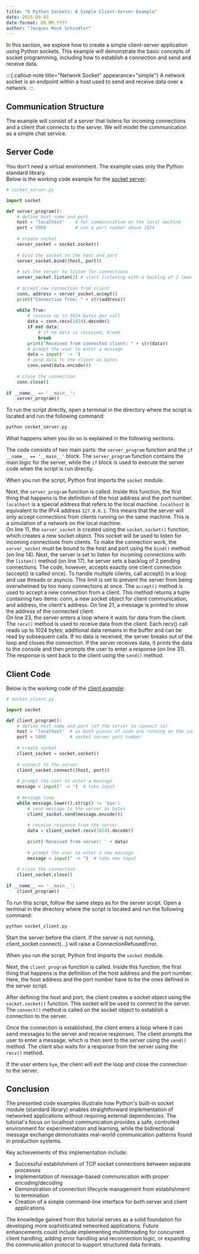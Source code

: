 ```yaml
---
title: "6 Python Sockets: A Simple Client-Server Example"
date: 2025-09-03
date-format: DD.MM.YYYY
author: "Jacques Mock Schindler"
---
```


In this section, we explore how to create a simple client-server
application using Python sockets. This example will demonstrate the 
basic concepts of socket programming, including how to establish a
connection and send and receive data.

:::{.callout-note title="Network Socket" appearance="simple"}
A network socket is an endpoint within a host used to send and receive
data over a network. 
:::

## Communication Structure

The example will consist of a server that listens for incoming
connections and a client that connects to the server. We will model the
communication as a simple chat service. 

## Server Code

You don't need a virtual environment. The example uses only the Python
standard library.   
Below is the working code example for the
<a
href="https://github.com/SkriptenMk/I_eW_24-28/blob/main/files/lektionen_hs25/250903/socket_server.py"
download="socket_server.py">socket server</a>:

```python
# socket_server.py

import socket

def server_program():
    # define host name and port
    host = 'localhost'    # for communication on the local machine
    port = 5000           # use a port number above 1024
    
    # create socket
    server_socket = socket.socket()
    
    # bind the socket to the host and port
    server_socket.bind((host, port))
    
    # set the server to listen for connections
    server_socket.listen(2) # start listening with a backlog of 2 (max queued connections)
    
    # accept new connection from client
    conn, address = server_socket.accept()
    print("Connection from: " + str(address))
    
    while True:
        # receive up to 1024 bytes per call
        data = conn.recv(1024).decode()
        if not data:
            # if no data is received, break
            break
        print("Received from connected client: " + str(data))
        # prompt the user to enter a message
        data = input(' -> ')
        # send data to the client as bytes
        conn.send(data.encode())
        
    # close the connection
    conn.close()
    
if __name__ == '__main__':
    server_program()
```

To run the script directly, open a terminal in the directory where the
script is located and run the following command: 

```bash
python socket_server.py
```

What happens when you do so is explained in the following sections.

The code consists of two main parts: the `server_program` function and
the `if __name__ == '__main__'` block. The `server_program` function
contains the main logic for the server, while the `if` block is used to
execute the server code when the script is run directly.

When you run the script, Python first imports the `socket` module.

Next, the `server_program` function is called. Inside this function, the
first thing that happens is the definition of the host address and the
port number. `localhost` is a special address that refers to the local
machine. `localhost` is equivalent to the IPv4 address `127.0.0.1`.
This means that the server will only accept connections from
clients running on the same machine. This is a simulation of a network
on the local machine.  
On line 11, the `server_socket` is created using the `socket.socket()`
function, which creates a new socket object. This socket will be used
to listen for incoming connections from clients. To make the connection
work, the `server_socket` must be bound to the host and port using the
`bind()` method (on line 14). Next, the server is set to listen for
incoming connections with the `listen()` method (on line 17). he server
sets a backlog of 2 pending connections. The code, however, accepts
exactly one client connection (accept() is called once). To handle
multiple clients, call accept() in a loop and use threads or asyncio.
This limit is set to prevent the server from being overwhelmed by too
many connections at once. The `accept()` method is used to accept a new
connection from a client. This method returns a tuple containing two
items: conn, a new socket object for client communication, and address,
the client's address. On line 21, a message is printed to show the
address of the
connected client.   
On line 23, the server enters a loop where it waits for data from the
client. The `recv()` method is used to receive data from the client.
Each recv() call reads up to 1024 bytes; additional data remains in the
buffer and can be read by subsequent calls. If no data is
received, the server breaks out of the loop and closes the connection.
If the server receives data, it prints the data to the console and then
prompts the user to enter a response (on line 31). The response is sent
back to the client using the `send()` method.

## Client Code

Below is the working code of the
<a href="https://github.com/SkriptenMk/I_eW_24-28/blob/main/files/lektionen_hs25/250903/socket_client.py">
client example</a>:

```python
# socket_client.py

import socket

def client_program():
    # define host name and port (of the server to connect to)
    host = 'localhost'  # as both pieces of code are running on the same machine
    port = 5000         # socket server port number
    
    # create socket
    client_socket = socket.socket()
    
    # connect to the server
    client_socket.connect((host, port))
    
    # prompt the user to enter a message
    message = input(" -> ")  # take input
    
    # message loop
    while message.lower().strip() != 'bye':
        # send message to the server as bytes
        client_socket.send(message.encode())
        
        # receive response from the server
        data = client_socket.recv(1024).decode()
        
        print('Received from server: ' + data)
        
        # prompt the user to enter a new message
        message = input(" -> ")  # take new input
        
    # close the connection
    client_socket.close()
    
if __name__ == '__main__':
    client_program()
```

To run this script, follow the same steps as for the server script.
Open a terminal in the directory where the script is located and run the
following command: 

```bash
python socket_client.py
```

Start the server before the client. If the server is not running,
client_socket.connect(...) will raise a ConnectionRefusedError. 

When you run the script, Python first imports the `socket` module.

Next, the `client_program` function is called. Inside this function, the
first thing that happens is the definition of the host address and the
port number. Here, the host address and the port number have to be the
ones defined in the server script.

After defining the host and port, the client creates a socket object
using the `socket.socket()` function. This socket will be used to
connect to the server. The `connect()` method is called on the socket
object to establish a connection to the server.

Once the connection is established, the client enters a loop where it
can send messages to the server and receive responses. The client
prompts the user to enter a message, which is then sent to the server
using the `send()` method. The client also waits for a response from
the server using the `recv()` method.

If the user enters `bye`, the client will exit the loop and close the
connection to the server.


## Conclusion

The presented code examples illustrate how Python's built-in socket
module (standard library) enables straightforward implementation of
networked applications without requiring external dependencies. The
tutorial's focus on localhost communication provides a safe, controlled
environment for experimentation and learning, while the bidirectional
message exchange demonstrates real-world communication patterns found
in production systems.

Key achievements of this implementation include:
- Successful establishment of TCP socket connections between separate
  processes
- Implementation of message-based communication with proper
  encoding/decoding
- Demonstration of connection lifecycle management from establishment to
  termination
- Creation of a simple command-line interface for both server and client
  applications

The knowledge gained from this tutorial serves as a solid foundation for
developing more sophisticated networked applications. Future
enhancements could include implementing multithreading for concurrent
client handling, adding error handling and reconnection logic, or
expanding the communication protocol to support structured data formats. 
